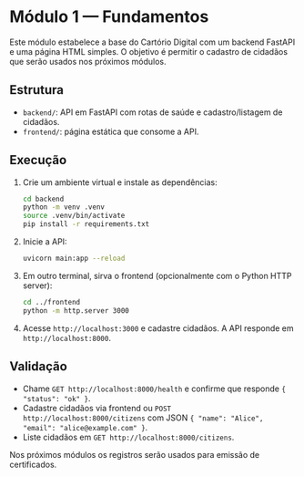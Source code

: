 # Módulo 1 &mdash; Fundamentos

Este módulo estabelece a base do Cartório Digital com um backend FastAPI e uma página HTML simples. O objetivo é permitir o cadastro de cidadãos que serão usados nos próximos módulos.

## Estrutura

- `backend/`: API em FastAPI com rotas de saúde e cadastro/listagem de cidadãos.
- `frontend/`: página estática que consome a API.

## Execução

1. Crie um ambiente virtual e instale as dependências:

   ```bash
   cd backend
   python -m venv .venv
   source .venv/bin/activate
   pip install -r requirements.txt
   ```

2. Inicie a API:

   ```bash
   uvicorn main:app --reload
   ```

3. Em outro terminal, sirva o frontend (opcionalmente com o Python HTTP server):

   ```bash
   cd ../frontend
   python -m http.server 3000
   ```

4. Acesse `http://localhost:3000` e cadastre cidadãos. A API responde em `http://localhost:8000`.

## Validação

- Chame `GET http://localhost:8000/health` e confirme que responde `{ "status": "ok" }`.
- Cadastre cidadãos via frontend ou `POST http://localhost:8000/citizens` com JSON `{ "name": "Alice", "email": "alice@example.com" }`.
- Liste cidadãos em `GET http://localhost:8000/citizens`.

Nos próximos módulos os registros serão usados para emissão de certificados.
